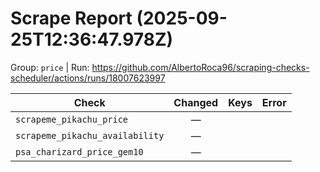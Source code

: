 # Scrape Report (2025-09-25T12:36:47.978Z)

Group: `price`  |  Run: https://github.com/AlbertoRoca96/scraping-checks-scheduler/actions/runs/18007623997

| Check | Changed | Keys | Error |
|---|:---:|:--|:--|
| `scrapeme_pikachu_price` | — |  |  |
| `scrapeme_pikachu_availability` | — |  |  |
| `psa_charizard_price_gem10` | — |  |  |
